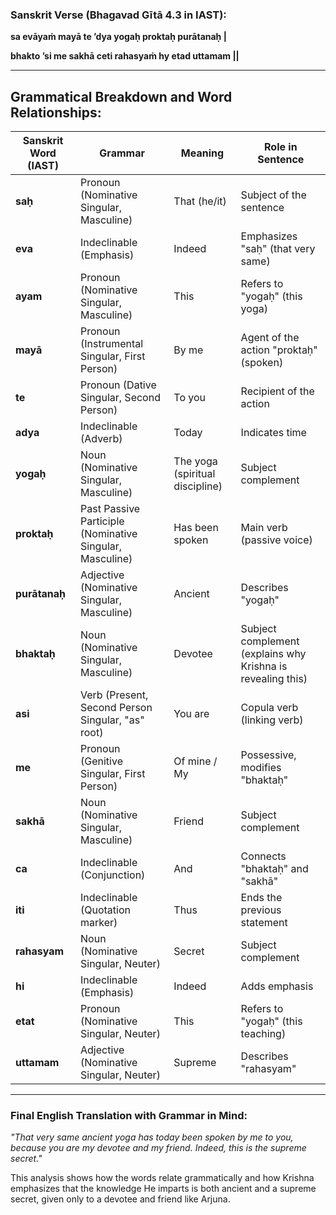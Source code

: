 ### **Sanskrit Verse (Bhagavad Gītā 4.3 in IAST):**

**sa evāyaṁ mayā te ’dya yogaḥ proktaḥ purātanaḥ |**

**bhakto ’si me sakhā ceti rahasyaṁ hy etad uttamam ||**

---

## **Grammatical Breakdown and Word Relationships:**

| **Sanskrit Word (IAST)** | **Grammar**                                        | **Meaning**               | **Role in Sentence**                                  |
| ------------------------------ | -------------------------------------------------------- | ------------------------------- | ----------------------------------------------------------- |
| **saḥ**                 | Pronoun (Nominative Singular, Masculine)                 | That (he/it)                    | Subject of the sentence                                     |
| **eva**                  | Indeclinable (Emphasis)                                  | Indeed                          | Emphasizes "saḥ" (that very same)                          |
| **ayam**                 | Pronoun (Nominative Singular, Masculine)                 | This                            | Refers to "yogaḥ" (this yoga)                              |
| **mayā**                | Pronoun (Instrumental Singular, First Person)            | By me                           | Agent of the action "proktaḥ" (spoken)                     |
| **te**                   | Pronoun (Dative Singular, Second Person)                 | To you                          | Recipient of the action                                     |
| **adya**                 | Indeclinable (Adverb)                                    | Today                           | Indicates time                                              |
| **yogaḥ**               | Noun (Nominative Singular, Masculine)                    | The yoga (spiritual discipline) | Subject complement                                          |
| **proktaḥ**             | Past Passive Participle (Nominative Singular, Masculine) | Has been spoken                 | Main verb (passive voice)                                   |
| **purātanaḥ**          | Adjective (Nominative Singular, Masculine)               | Ancient                         | Describes "yogaḥ"                                          |
| **bhaktaḥ**             | Noun (Nominative Singular, Masculine)                    | Devotee                         | Subject complement (explains why Krishna is revealing this) |
| **asi**                  | Verb (Present, Second Person Singular, "as" root)        | You are                         | Copula verb (linking verb)                                  |
| **me**                   | Pronoun (Genitive Singular, First Person)                | Of mine / My                    | Possessive, modifies "bhaktaḥ"                             |
| **sakhā**               | Noun (Nominative Singular, Masculine)                    | Friend                          | Subject complement                                          |
| **ca**                   | Indeclinable (Conjunction)                               | And                             | Connects "bhaktaḥ" and "sakhā"                            |
| **iti**                  | Indeclinable (Quotation marker)                          | Thus                            | Ends the previous statement                                 |
| **rahasyam**             | Noun (Nominative Singular, Neuter)                       | Secret                          | Subject complement                                          |
| **hi**                   | Indeclinable (Emphasis)                                  | Indeed                          | Adds emphasis                                               |
| **etat**                 | Pronoun (Nominative Singular, Neuter)                    | This                            | Refers to "yogaḥ" (this teaching)                          |
| **uttamam**              | Adjective (Nominative Singular, Neuter)                  | Supreme                         | Describes "rahasyam"                                        |

---

### **Final English Translation with Grammar in Mind:**

*"That very same ancient yoga has today been spoken by me to you, because you are my devotee and my friend. Indeed, this is the supreme secret."*

This analysis shows how the words relate grammatically and how Krishna emphasizes that the knowledge He imparts is both ancient and a supreme secret, given only to a devotee and friend like Arjuna.
